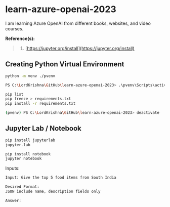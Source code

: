 # learn-azure-openai-2023

I am learning Azure OpenAI from different books, websites, and video courses.

**Reference(s):**

> 1. [https://jupyter.org/install](https://jupyter.org/install)

## Creating Python Virtual Environment

```bash
python -m venv ./pvenv

PS C:\LordKrishna\GitHub\learn-azure-openai-2023> .\pvenv\Scripts\activate

pip list
pip freeze > requirements.txt
pip install -r requirements.txt

(pvenv) PS C:\LordKrishna\GitHub\learn-azure-openai-2023> deactivate
```

## Jupyter Lab / Notebook

```bash
pip install jupyterlab
jupyter-lab

pip install notebook
jupyter notebook
```

Inputs:

```bash
Input: Give the top 5 food items from South India

Desired Format:
JSON include name, description fields only

Answer:
```